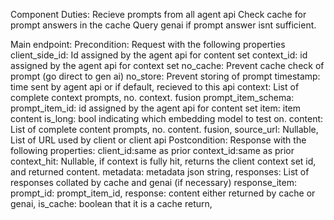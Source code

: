 Component Duties:
    Recieve prompts from all agent api
    Check cache for prompt answers in the cache
    Query genai if prompt answer isnt sufficient.
    
Main endpoint:
    Precondition: 
        Request with the following properties
            client_side_id:
                Id assigned by the agent api for content set
            context_id:
                id assigned by the agent api for context set
            no_cache:
                Prevent cache check of prompt (go direct to gen ai)
            no_store:
                Prevent storing of prompt
            timestamp:
                time sent by agent api or if default, recieved to this api
            context:
                List of complete context prompts, no. context. fusion
                prompt_item_schema:
                    prompt_item_id:
                        id assigned by the agent api for content set
                    item:
                        item content
                    is_long:
                        bool indicating which embedding model to test on.
            content:
                List of complete content prompts, no. content. fusion,
            source_url:
                Nullable, List of URL used by client or client api
    Postcondition:
        Response with the following properties:
            client_id:same as prior
            context_id:same as prior
            context_hit: Nullable, if context is fully hit, returns the client context set id, and returned content.
            metadata: metadata json string,
            responses: List of responses collated by cache and genai (if necessary)
                response_item:
                    prompt_id: prompt_item_id,
                    response: content either returned by cache or genai,
                    is_cache: boolean that it is a cache return,
            
